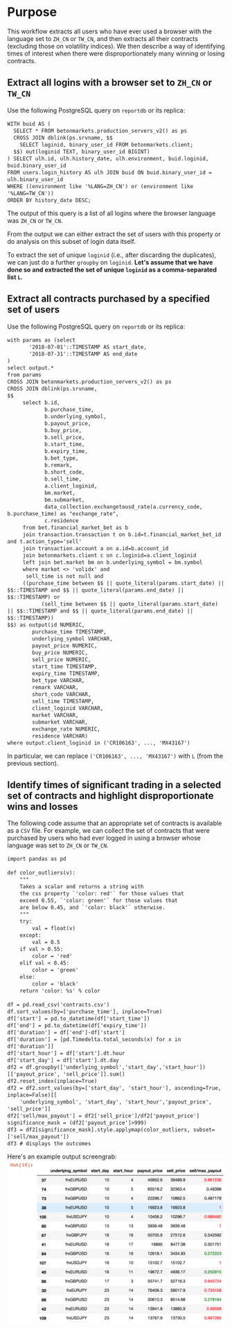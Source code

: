 # Purpose
This workflow extracts all users who have ever used a browser with the language set to `ZH_CN` or `TW_CN`, and then extracts all their contracts (excluding those on volatility indices). We then describe a way of identifying times of interest when there were disproportionately many winning or losing contracts.

## Extract all logins with a browser set to `ZH_CN` or `TW_CN`
Use the following PostgreSQL query on `reportdb` or its replica:
```
WITH buid AS (
  SELECT * FROM betonmarkets.production_servers_v2() as ps
  CROSS JOIN dblink(ps.srvname, $$
    SELECT loginid, binary_user_id FROM betonmarkets.client;
  $$) out(loginid TEXT, binary_user_id BIGINT)
) SELECT ulh.id, ulh.history_date, ulh.environment, buid.loginid, buid.binary_user_id
FROM users.login_history AS ulh JOIN buid ON buid.binary_user_id = ulh.binary_user_id
WHERE ((environment like '%LANG=ZH_CN') or (environment like '%LANG=TW_CN'))
ORDER BY history_date DESC;
```
The output of this query is a list of all logins where the browser language was `ZH_CN` or `TW_CN`.

From the output we can either extract the set of users with this property or do analysis on this subset of login data itself.

To extract the set of unique `loginid` (i.e., after discarding the duplicates), we can just do a further `groupby` on `loginid`. **Let's assume that we have done so and extracted the set of unique `loginid` as a comma-separated list `L`.**

## Extract all contracts purchased by a specified set of users
Use the following PostgreSQL query on `reportdb` or its replica:
```
with params as (select
       '2018-07-01'::TIMESTAMP AS start_date,
       '2018-07-31'::TIMESTAMP AS end_date
)   
select output.*
from params
CROSS JOIN betonmarkets.production_servers_v2() as ps
CROSS JOIN dblink(ps.srvname,
$$
     select b.id, 
            b.purchase_time, 
            b.underlying_symbol, 
            b.payout_price, 
            b.buy_price, 
            b.sell_price, 
            b.start_time,
            b.expiry_time, 
            b.bet_type, 
            b.remark, 
            b.short_code, 
            b.sell_time, 
            a.client_loginid, 
            bm.market, 
            bm.submarket, 
            data_collection.exchangetousd_rate(a.currency_code, b.purchase_time) as "exchange_rate",
            c.residence
     from bet.financial_market_bet as b
     join transaction.transaction t on b.id=t.financial_market_bet_id and t.action_type='sell'
     join transaction.account a on a.id=b.account_id
     join betonmarkets.client c on c.loginid=a.client_loginid
     left join bet.market bm on b.underlying_symbol = bm.symbol
     where market <> 'volidx' and
      sell_time is not null and
     ((purchase_time between $$ || quote_literal(params.start_date) || $$::TIMESTAMP and $$ || quote_literal(params.end_date) || $$::TIMESTAMP) or
           (sell_time between $$ || quote_literal(params.start_date) || $$::TIMESTAMP and $$ || quote_literal(params.end_date) || $$::TIMESTAMP))
$$) as output(id NUMERIC, 
        purchase_time TIMESTAMP, 
        underlying_symbol VARCHAR, 
        payout_price NUMERIC, 
        buy_price NUMERIC, 
        sell_price NUMERIC, 
        start_time TIMESTAMP, 
        expiry_time TIMESTAMP, 
        bet_type VARCHAR,
        remark VARCHAR, 
        short_code VARCHAR, 
        sell_time TIMESTAMP, 
        client_loginid VARCHAR,
        market VARCHAR,
        submarket VARCHAR,
        exchange_rate NUMERIC,
        residence VARCHAR)
where output.client_loginid in ('CR106163', ..., 'MX43167')
```
In particular, we can replace `('CR106163', ..., 'MX43167')` with `L` (from the previous section).

## Identify times of significant trading in a selected set of contracts and highlight disproportionate wins and losses
The following code assume that an appropriate set of contracts is available as a `CSV` file. For example, we can collect the set of contracts that were purchased by users who had ever logged in using a browser whose language was set to `ZH_CN` or `TW_CN`.

```
import pandas as pd

def color_outliers(v):
    """
    Takes a scalar and returns a string with
    the css property `'color: red'` for those values that
    exceed 0.55, `'color: green'` for those values that
    are below 0.45, and `'color: black'` otherwise.
    """
    try:
        val = float(v)
    except:
        val = 0.5
    if val > 0.55:
        color = 'red' 
    elif val < 0.45:
        color = 'green' 
    else:
        color = 'black'
    return 'color: %s' % color

df = pd.read_csv('contracts.csv')
df.sort_values(by=['purchase_time'], inplace=True)
df['start'] = pd.to_datetime(df['start_time'])
df['end'] = pd.to_datetime(df['expiry_time'])
df['duration'] = df['end']-df['start']
df['duration'] = [pd.Timedelta.total_seconds(x) for x in df['duration']]
df['start_hour'] = df['start'].dt.hour
df['start_day'] = df['start'].dt.day
df2 = df.groupby(['underlying_symbol','start_day','start_hour'])[['payout_price', 'sell_price']].sum()
df2.reset_index(inplace=True)
df2 = df2.sort_values(by=['start_day', 'start_hour'], ascending=True, inplace=False)[[
    'underlying_symbol', 'start_day', 'start_hour','payout_price', 'sell_price']]
df2['sell/max_payout'] = df2['sell_price']/df2['payout_price']
significance_mask = (df2['payout_price']>999)
df3 = df2[significance_mask].style.applymap(color_outliers, subset=['sell/max_payout'])
df3 # displays the outcomes
```
Here's an example output screengrab:
 ![Output](significant.png)
